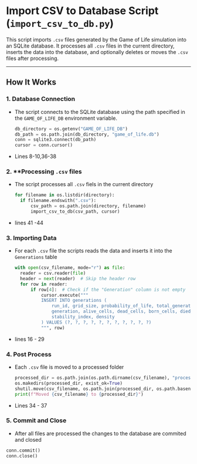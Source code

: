 # Import CSV to Database Script (`import_csv_to_db.py`)

This script imports `.csv` files generated by the Game of Life simulation into an SQLite database. It processes all `.csv` files in the current directory, inserts the data into the database, and optionally deletes or moves the `.csv` files after processing.

---

## How It Works

### 1. **Database Connection**
- The script connects to the SQLite database using the path specified in the `GAME_OF_LIFE_DB` environment variable.
  ```python
  db_directory = os.getenv("GAME_OF_LIFE_DB")
  db_path = os.path.join(db_directory, "game_of_life.db")
  conn = sqlite3.connect(db_path)
  cursor = conn.cursor()

* Lines 8-10,36-38

### 2. **Processing `.csv` files
* The script processes all `.csv` fiels in the current directory
  ```python
  for filename in os.listdir(directory):
    if filename.endswith(".csv"):
        csv_path = os.path.join(directory, filename)
        import_csv_to_db(csv_path, cursor)
* lines 41 -44

### 3. Importing Data
* For each `.csv` file the scripts reads the data and inserts it into the `Generations` table
  ```python
  with open(csv_filename, mode="r") as file:
    reader = csv.reader(file)
    header = next(reader)  # Skip the header row
    for row in reader:
        if row[4]:  # Check if the "Generation" column is not empty
            cursor.execute("""
            INSERT INTO generations (
                run_id, grid_size, probability_of_life, total_generations,
                generation, alive_cells, dead_cells, born_cells, died_cells,
                stability_index, density
            ) VALUES (?, ?, ?, ?, ?, ?, ?, ?, ?, ?, ?)
            """, row)
* lines 16 - 29

### 4. Post Process
* Each `.csv` file is moved to a processed folder
  ```python
  processed_dir = os.path.join(os.path.dirname(csv_filename), "processed")
  os.makedirs(processed_dir, exist_ok=True)
  shutil.move(csv_filename, os.path.join(processed_dir, os.path.basename(csv_filename)))
  print(f"Moved {csv_filename} to {processed_dir}")
* Lines 34 - 37

### 5. Commit and Close
* After all files are processed the changes to the database are commited and closed
 ```python
 conn.commit()
 conn.close()

